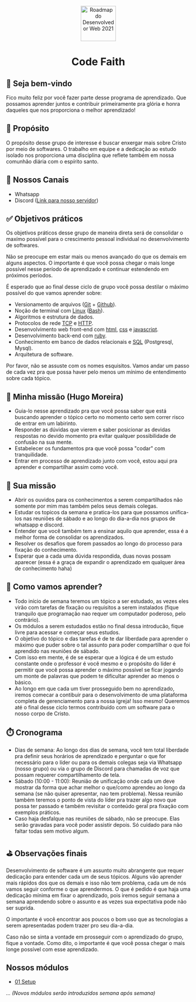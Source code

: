 <p align="center">
  <img src="https://github.com/code-faith/intro/assets/76123031/5c9ccee4-123b-47b3-aba2-31ce83f2f5da" alt="Roadmap do Desenvolvedor Web 2021" width="96" height="96">

  <h1 align="center">Code Faith</h1>
</p>

## 🎉 Seja bem-vindo
Fico muito feliz por você fazer parte desse programa de aprendizado. Que possamos aprender juntos e contribuir primeiramente pra glória e honra daqueles que nos proporciona o melhor aprendizado!

## 🙏 Propósito
O propósito desse grupo de interesse é buscar enxergar mais sobre Cristo por meio de softwares. O trabalho em equipe e a dedicação ao estudo isolado nos proporciona uma disciplina que reflete também em nossa comunhão diária com o espírito santo.

## 💬 Nossos Canais
- Whatsapp
- Discord ([Link para nosso servidor](https://discord.gg/tsjA8rD4sg))

## ✅ Objetivos práticos
Os objetivos práticos desse grupo de maneira direta será de consolidar o maxímo possível para o crescimento pessoal individual no desenvolvimento de softwares. 

Não se preocupe em estar mais ou menos avançado do que os demais em alguns aspectos. O importante é que você possa chegar o mais longe possível nesse período de aprendizado e continuar estendendo em próximos períodos.

É esperado que ao final desse ciclo de grupo você possa destilar o máximo possível do que vamos aprender sobre:

- Versionamento de arquivos ([Git](https://git-scm.com/) + [Github](https://github.com/)).
- Noção de terminal com [Linux](https://pt.wikipedia.org/wiki/Linux) ([Bash](https://pt.wikipedia.org/wiki/Bash)).
- Algoritmos e estrutura de dados.
- Protocolos de rede [TCP](https://pt.wikipedia.org/wiki/Protocolo_de_Controle_de_Transmiss%C3%A3o) e [HTTP](https://pt.wikipedia.org/wiki/Hypertext_Transfer_Protocol).
- Desenvolvimento web front-end com [html](https://www.w3schools.com/html/default.asp), [css](https://www.w3schools.com/css/default.asp) e [javascript](https://www.w3schools.com/js/).
- Desenvolvimento back-end com [ruby](https://www.ruby-lang.org/pt/).
- Conhecimento em banco de dados relacionais e [SQL](https://www.w3schools.com/sql/default.asp) (Postgresql, Mysql).
- Arquitetura de software.

Por favor, não se assuste com os nomes esquisitos. Vamos andar um passo de cada vez pra que possa haver pelo menos um mínimo de entendimento sobre cada tópico.

## 🎯 Minha missão (Hugo Moreira)
- Guia-lo nesse aprendizado pra que você possa saber que está buscando aprender o tópico certo no momento certo sem correr risco de entrar em um labirinto.
- Responder as dúvidas que vierem e saber posicionar as devidas respostas no devido momento pra evitar qualquer possibilidade de confusão na sua mente.
- Estabelecer os fundamentos pra que você possa "codar" com tranquilidade.
- Entrar em processo de aprendizado junto com você, estou aqui pra aprender e compartilhar assim como você.

## 🎯 Sua missão
- Abrir os ouvidos para os conhecimentos a serem compartilhados não somente por mim mas também pelos seus demais colegas.
- Estudar os topicos da semana e pratica-los para que possamos unifica-los nas reuniões de sábado e ao longo do dia-a-dia nos grupos de whatsapp e discord.
- Entender que você também tem a ensinar aquilo que aprender, essa é a melhor forma de consolidar os aprendizados.
- Resolver os desafios que forem passados ao longo do processo para fixação do conhecimento.
- Esperar que a cada uma dúvida respondida, duas novas possam aparecer (essa é a graça de expandir o aprendizado em qualquer área de conhecimento haha)

## 📝 Como vamos aprender?
- Todo início de semana teremos um tópico a ser estudado, as vezes eles virão com tarefas de fixação ou requisitos a serem instalados (fique tranquilo que programação nao requer um computador poderoso, pelo contrário).
- Os módulos a serem estudados estão no final dessa introducão, fique livre para acessar e começar seus estudos.
- O objetivo do tópico e das tarefas é de te dar liberdade para aprender o máximo que puder sobre o tal assunto para poder compartilhar o que foi aprendido nas reuniões de sábado.
- Com isso em mente, é de se esperar que a lógica é de um estudo constante onde o professor é você mesmo e o propósito do líder é permitir que você possa aprender o máximo possível se ficar jogando um monte de palavras que podem te dificultar aprender ao menos o básico.
- Ao longo em que cada um tiver prosseguido bem no aprendizado, iremos comecar a contibuir para o desenvolvimento de uma plataforma completa de gerenciamento para a nossa igreja! Isso mesmo! Queremos até o final desse ciclo termos contribuído com um software para o nosso corpo de Cristo.

## ⏱️ Cronograma
- Dias de semana: Ao longo dos dias de semana, você tem total liberdade pra definir seus horários de aprendizado e perguntar o que for necessário para o líder ou para os demais colegas seja via Whatsapp (nosso grupo) ou via o grupo de Discord para chamadas de voz que possam requerer compartilhamento de tela.
- Sábado (10:00 - 11:00): Reunião de unificação onde cada um deve mostrar da forma que achar melhor o que/como aprendeu ao longo da semana (se não quiser apresentar, nao tem problema). Nessa reunião também teremos o ponto de vista do líder pra trazer algo novo que possa ter passado e também revisitar o conteúdo geral pra fixação com exemplos práticos.
- Caso haja desfalque nas reuniões de sábado, não se preocupe. Elas serão gravadas para você poder assistir depois. Só cuidado para não faltar todas sem motivo algum.

## ⛳️ Observações finais
Desenvolvimento de software é um assunto muito abrangente que requer dedicação para entender cada um de seus tópicos. Alguns vão aprender mais rápidos dos que os demais e isso não tem problema, cada um de nós vamos seguir conforme o que aprendermos. O que é pedido é que haja uma dedicação mínima em fixar o aprendizado, pois iremos seguir semana a semana aprendendo sobre o assunto e as vezes sua expectativa pode não ser suprida. 

O importante é você encontrar aos poucos o bom uso que as tecnologias a serem apresentadas podem trazer pro seu dia-a-dia. 

Caso não se sinta a vontade em prosseguir com o aprendizado do grupo, fique a vontade. Como dito, o importante é que você possa chegar o mais longe possível com esse aprendizado.

## Nossos módulos
- [01 Setup](https://github.com/code-faith/intro/blob/main/modulos/01_setup.md)<br>

*... (Novos módulos serão introduzidos semana após semana)*
